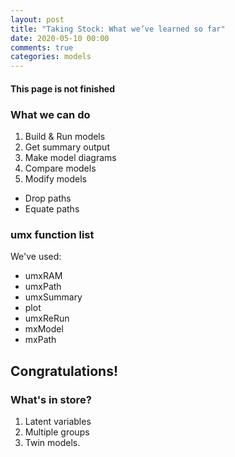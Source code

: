 ```yaml
---
layout: post
title: "Taking Stock: What we’ve learned so far"
date: 2020-05-10 00:00
comments: true
categories: models
---
```


#### This page is not finished

### What we can do
1. Build & Run models
3. Get summary output
4. Make model diagrams
5. Compare models
6. Modify models
 * Drop paths
 * Equate paths

### umx function list
We've used:

* umxRAM
* umxPath
* umxSummary
* plot
* umxReRun
* mxModel
* mxPath

## Congratulations!

### What's in store?

1. Latent variables
2. Multiple groups
3. Twin models.